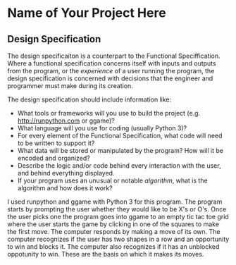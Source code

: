 # Name of Your Project Here

## Design Specification

The design specificaiton is a counterpart to the Functional Speciffication. Where a functional specification concerns itself
with inputs and outputs from the program, or the *experience* of a user running the program, the design specification is concerned with decisions that the engineer and programmer must make during its creation.

The design specification should include information like:

* What tools or frameworks will you use to build the project (e.g. http://runpython.com or ggame)?
* What language will you use for coding (usually Python 3)?
* For every element of the Functional Specification, what code will need to be written to support it?
* What data will be stored or manipulated by the program? How will it be encoded and organized?
* Describe the logic and/or code behind every interaction with the user, and behind everything displayed.
* If your program uses an unusual or notable *algorithm*, what is the algorithm and how does it work?

I used runpython and ggame with Python 3 for this program. The program starts by prompting the user whether they would like to be X's or O's. Once the user picks one the program goes into ggame to an empty tic tac toe grid where the user starts the game by clicking in one of the squares to make the first move. The computer responds by making a move of its own. The computer recognizes if the user has two shapes in a row and an opportunity to win and blocks it. The computer also recognizes if it has an unblocked oppotunity to win. These are the basis on which it makes its moves. 
